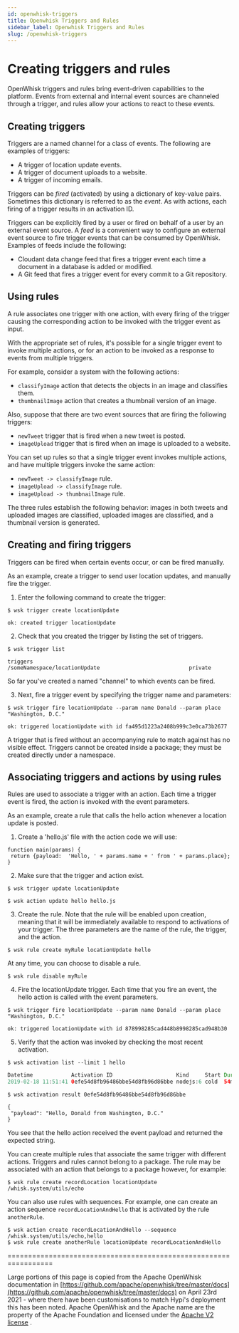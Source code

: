 ```yaml
---
id: openwhisk-triggers
title: Openwhisk Triggers and Rules
sidebar_label: Openwhisk Triggers and Rules
slug: /openwhisk-triggers
---
```


# Creating triggers and rules

OpenWhisk triggers and rules bring event-driven capabilities to the platform. Events from external and internal event sources are channeled through a trigger, and rules allow your actions to react to these events.

## Creating triggers

Triggers are a named channel for a class of events. The following are examples of triggers:
- A trigger of location update events.
- A trigger of document uploads to a website.
- A trigger of incoming emails.

Triggers can be *fired* (activated) by using a dictionary of key-value pairs. Sometimes this dictionary is referred to as the *event*. As with actions, each firing of a trigger results in an activation ID.

Triggers can be explicitly fired by a user or fired on behalf of a user by an external event source.
A *feed* is a convenient way to configure an external event source to fire trigger events that can be consumed by OpenWhisk. Examples of feeds include the following:

- Cloudant data change feed that fires a trigger event each time a document in a database is added or modified.
- A Git feed that fires a trigger event for every commit to a Git repository.

## Using rules

A rule associates one trigger with one action, with every firing of the trigger causing the corresponding action to be invoked with the trigger event as input.

With the appropriate set of rules, it's possible for a single trigger event to invoke multiple actions, or for an action to be invoked as a response to events from multiple triggers.

For example, consider a system with the following actions:
- `classifyImage` action that detects the objects in an image and classifies them.
- `thumbnailImage` action that creates a thumbnail version of an image.

Also, suppose that there are two event sources that are firing the following triggers:
- `newTweet` trigger that is fired when a new tweet is posted.
- `imageUpload` trigger that is fired when an image is uploaded to a website.

You can set up rules so that a single trigger event invokes multiple actions, and have multiple triggers invoke the same action:
- `newTweet -> classifyImage` rule.
- `imageUpload -> classifyImage` rule.
- `imageUpload -> thumbnailImage` rule.

The three rules establish the following behavior: images in both tweets and uploaded images are classified, uploaded images are classified, and a thumbnail version is generated.

## Creating and firing triggers

Triggers can be fired when certain events occur, or can be fired manually.

As an example, create a trigger to send user location updates, and manually fire the trigger.

1. Enter the following command to create the trigger:
```
$ wsk trigger create locationUpdate
```
```
ok: created trigger locationUpdate
```
2. Check that you created the trigger by listing the set of triggers.
```
$ wsk trigger list
```
```
triggers
/someNamespace/locationUpdate                            private
```
So far you've created a named "channel" to which events can be fired.

3. Next, fire a trigger event by specifying the trigger name and parameters:
```
$ wsk trigger fire locationUpdate --param name Donald --param place "Washington, D.C."
```
```
ok: triggered locationUpdate with id fa495d1223a2408b999c3e0ca73b2677
```
A trigger that is fired without an accompanying rule to match against has no visible effect.
Triggers cannot be created inside a package; they must be created directly under a namespace.

## Associating triggers and actions by using rules

Rules are used to associate a trigger with an action. Each time a trigger event is fired, the action is invoked with the event parameters.

As an example, create a rule that calls the hello action whenever a location update is posted.

1. Create a 'hello.js' file with the action code we will use:
```
function main(params) {
 return {payload:  'Hello, ' + params.name + ' from ' + params.place};
}
```
2. Make sure that the trigger and action exist.
```
$ wsk trigger update locationUpdate
```
```
$ wsk action update hello hello.js
```
3. Create the rule. Note that the rule will be enabled upon creation, meaning that it will be immediately available to respond to activations of your trigger. The three parameters are the name of the rule, the trigger, and the action.
```
$ wsk rule create myRule locationUpdate hello
```
At any time, you can choose to disable a rule.
```
$ wsk rule disable myRule
```
4. Fire the locationUpdate trigger. Each time that you fire an event, the hello action is called with the event parameters.
```
$ wsk trigger fire locationUpdate --param name Donald --param place "Washington, D.C."
```
```
ok: triggered locationUpdate with id 878998285cad448b8998285cad948b30
```
5. Verify that the action was invoked by checking the most recent activation.
```
$ wsk activation list --limit 1 hello
```
```java
Datetime            Activation ID                    Kind     Start Duration   Status  Entity
2019-02-18 11:51:41 0efe54d8fb96486bbe54d8fb96d86bbe nodejs:6 cold  54ms       success guest/hello:0.0.1
```
```
$ wsk activation result 0efe54d8fb96486bbe54d8fb96d86bbe
```
```
{
 "payload": "Hello, Donald from Washington, D.C."
}
```

You see that the hello action received the event payload and returned the expected string.

You can create multiple rules that associate the same trigger with different actions.
Triggers and rules cannot belong to a package. The rule may be associated with an action
that belongs to a package however, for example:
```
$ wsk rule create recordLocation locationUpdate /whisk.system/utils/echo
```
You can also use rules with sequences. For example, one can create an action
sequence `recordLocationAndHello` that is activated by the rule `anotherRule`.
```
$ wsk action create recordLocationAndHello --sequence /whisk.system/utils/echo,hello
$ wsk rule create anotherRule locationUpdate recordLocationAndHello
```
=================================================================

Large portions of this page is copied from the Apache OpenWhisk documentation in [https://github.com/apache/openwhisk/tree/master/docs](https://github.com/apache/openwhisk/tree/master/docs) on April 23rd 2021 - where there have been customisations to match Hypi's deployment this has been noted. Apache OpenWhisk and the Apache name are the property of the Apache Foundation and licensed under the [Apache V2 license](https://github.com/apache/openwhisk/blob/master/LICENSE.txt) .